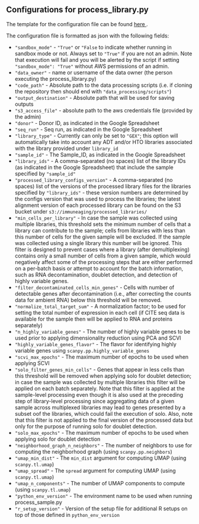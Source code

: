 ## Configurations for process_library.py

The template for the configuration file can be found <a href="https://github.com/YosefLab/Immune-Aging-Data-Hub/tree/main/data_processing/configs_templates/process_library.configs_file.example.txt">here </a>.

The configuration file is formatted as json with the following fields:

* `"sandbox_mode"` - `"True"` or `"False` to indicate whether running in sandbox mode or not. Always set to `"True"` if you are not an admin. Note that execution will fail and you will be alerted by the script if setting `"sandbox_mode": "True"` without AWS permissions of an admin.
* `"data_owner"` - name or username of the data owner (the person executing the process_library.py)
* `"code_path"` - Absolute path to the data processing scripts (i.e. if cloning the repository then should end with `"data_processing/scripts"`)
* `"output_destination"` - Absolute path that will be used for saving outputs
* `"s3_access_file"` - absolute path to the aws credentials file (provided by the admin)
* `"donor"` - Donor ID, as indicated in the Google Spreadsheet
* `"seq_run"` - Seq run, as indicated in the Google Spreadsheet
* `"library_type"` - Currently can only be set to `"GEX"`; this option will automatically take into account any ADT and/or HTO libraries associated with the library provided under `library_id`
* `"sample_id"` - The Sample_ID, as indicated in the Google Spreadsheet
* `"library_ids"` - A comma-separated (no spaces) list of the library IDs (as indicated in the Google Spreadsheet) that include the sample specified by `"sample_id"`
* `"processed_library_configs_version"` - A comma-separated (no spaces) list of the versions of the processed library files for the libraries specified by `"library_ids"` - these version numbers are determined by the configs version that was used to process the libraries; the latest alignment version of each processed library can be found on the S3 bucket under `s3://immuneaging/processed_libraries/`
* `"min_cells_per_library"` - In case the sample was collected using multiple libraries, this threshold sets the minimum number of cells that a library can contribute to the sample; cells from libraries with less than this number of cells for the given sample will be excluded. If the sample was collected using a single library this number will be ignored. This filter is designed to prevent cases where a library (after demultiplexing) contains only a small number of cells from a given sample, which would negatively affect some of the processing steps that are either performed on a per-batch basis or attempt to account for the batch information, such as RNA decontamination, doublet detection, and detection of highly variable genes.
* `"filter_decontaminated_cells_min_genes"` - Cells with number of detectable genes after decontamination (i.e., after correcting the counts data for ambient RNA) below this threshold will be removed.
* `"normalize_total_target_sum"` - A normalization factor; to be used for setting the total number of expression in each cell (if CITE seq data is available for the sample then will be applied to RNA and proteins separately)
* `"n_highly_variable_genes"` - The number of highly variable genes to be used prior to applying dimensionality reduction using PCA and SCVI
* `"highly_variable_genes_flavor"` - The flavor for identifying highly variable genes using `scanpy.pp.highly_variable_genes`
* `"scvi_max_epochs"` - The maximum number of epochs to be used when applying SCVI
* `"solo_filter_genes_min_cells"` - Genes that appear in less cells than this threshold will be removed when applying solo for doublet detection; in case the sample was collected by multiple libraries this filter will be applied on each batch separately. Note that this filter is applied at the sample-level processing even though it is also used at the preceding step of library-level processing since aggregating data of a given sample across multiplexed libraries may lead to genes presented by a subset oof the libraries, which could fail the execution of solo. Also, note that this filter is not applied to the final version of the processed data but only for the purpose of running solo for doublet detection.
* `"solo_max_epochs"` - The maximum number of epochs to be used when applying solo for doublet detection
* `"neighborhood_graph_n_neighbors"` - The number of neighbors to use for computing the neighborhood graph (using `scanpy.pp.neighbors`)
* `"umap_min_dist"` - The `min_dist` argument for computing UMAP (using `scanpy.tl.umap`)
* `"umap_spread"` - The `spread` argument for computing UMAP (using `scanpy.tl.umap`)
* `"umap_n_components"` - The number of UMAP components to compute (using `scanpy.tl.umap`)
* `"python_env_version"` - The environment name to be used when running process_sample.py
* `"r_setup_version"` - Version of the setup file for additional R setups on top of those defined in `python_env_version`
